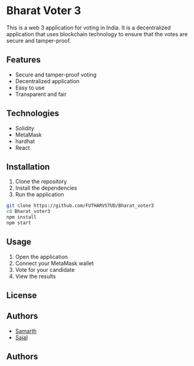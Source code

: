 # Bharat Voter 3

This is a web 3 application for voting in India. It is a decentralized application that uses blockchain technology to ensure that the votes are secure and tamper-proof.

## Features

- Secure and tamper-proof voting
- Decentralized application
- Easy to use
- Transparent and fair

## Technologies

- Solidity
- MetaMask
- hardhat
- React

## Installation

1. Clone the repository
2. Install the dependencies
3. Run the application

```bash
git clone https://github.com/FUTHARVSTUD/Bharat_voter3
cd Bharat_voter3
npm install
npm start
```

## Usage

1. Open the application
2. Connect your MetaMask wallet
3. Vote for your candidate
4. View the results

## License
## Authors  

- [Samarth](https://www.github.com/FUTHARVSTUD)  
 - [Sajal](https://github.com/sajaltandon)  



## Authors


